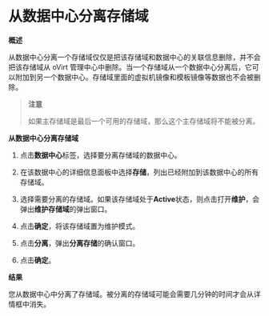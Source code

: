 # 从数据中心分离存储域

**概述**

从数据中心分离一个存储域仅仅是把该存储域和数据中心的关联信息删除，并不会把该存储域从
oVirt
管理中心中删除。当一个存储域从一个数据中心分离后，它可以附加到另一个数据中心。存储域里面的虚拟机镜像和模板镜像等数据也不会被删除。

> **注意**
>
> 如果主存储域是最后一个可用的存储域，那么这个主存储域将不能被分离。

**从数据中心分离存储域**

1. 点击**数据中心**标签，选择要分离存储域的数据中心。

2. 在该数据中心的详细信息面板中选择**存储**，列出已经附加到该数据中心的所有存储域。

3. 选择需要分离的存储域。如果该存储域处于**Active**状态，则点击打开**维护**，会弹出**维护存储域**的弹出窗口。

4. 点击**确定**，将该存储域置为维护模式。 

5. 点击**分离**，弹出**分离存储**的确认窗口。

5. 点击**确定**。

**结果**

您从数据中心中分离了存储域。被分离的存储域可能会需要几分钟的时间才会从详情框中消失。
